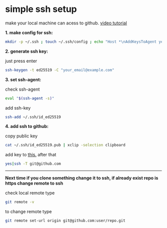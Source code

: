 # simple ssh setup
make your local machine can acess to github.
[video tutorial](https://www.youtube.com/watch?v=8X4u9sca3Io)

**1. make config for ssh:**
```bash
mkdir -p ~/.ssh ; touch ~/.ssh/config ; echo "Host *\nAddKeysToAgent yes\nIdentityFile ~/.ssh/id_ed25519 \n #UseKeychain yes # Passphrase" > ~/.ssh/config
```

**2. generate ssh key:**

just press enter
```bash
ssh-keygen -t ed25519 -C "your_email@example.com"
```

**3. set ssh-agent:**

check ssh-agent
```bash
eval "$(ssh-agent -s)"
```

add ssh-key 
```bash
ssh-add ~/.ssh/id_ed25519
```

**4. add ssh to github:**

copy public key
```bash
cat ~/.ssh/id_ed25519.pub | xclip -selection clipboard
```

add key to [this.](https://github.com/settings/ssh/new) after that
```bash
yes|ssh -T git@github.com
```
---
**Next time if you clone something change it to ssh, if already exist repo is https change remote to ssh**

check local remote type
```bash
git remote -v
```

to change remote type
```bash
git remote set-url origin git@github.com:user/repo.git
```

